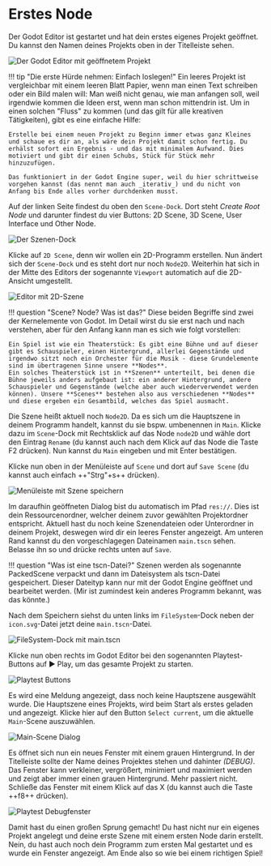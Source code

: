 # Erstes Node

Der Godot Editor ist gestartet und hat dein erstes eigenes Projekt geöffnet. Du kannst den Namen deines Projekts oben in der Titelleiste sehen.

![Der Godot Editor mit geöffnetem Projekt]()

!!! tip "Die erste Hürde nehmen: Einfach loslegen!"
    Ein leeres Projekt ist vergleichbar mit einem leeren Blatt Papier, wenn man einen Text schreiben oder ein Bild malen will: Man weiß nicht genau, wie man anfangen soll, weil irgendwie kommen die Ideen erst, wenn man schon mittendrin ist. Um in einen solchen "Fluss" zu kommen (und das gilt für alle kreativen Tätigkeiten), gibt es eine einfache Hilfe:

    Erstelle bei einem neuen Projekt zu Beginn immer etwas ganz Kleines und schaue es dir an, als wäre dein Projekt damit schon fertig. Du erhälst sofort ein Ergebnis - und das mit minimalem Aufwand. Dies motiviert und gibt dir einen Schubs, Stück für Stück mehr hinzuzufügen.

    Das funktioniert in der Godot Engine super, weil du hier schrittweise vorgehen kannst (das nennt man auch _iterativ_) und du nicht von Anfang bis Ende alles vorher durchdenken musst. 

Auf der linken Seite findest du oben den `Scene-Dock`. Dort steht _Create Root Node_ und darunter findest du vier Buttons: 2D Scene, 3D Scene, User Interface und Other Node.

![Der Szenen-Dock]()

Klicke auf `2D Scene`, denn wir wollen ein 2D-Programm erstellen. Nun ändert sich der `Scene-Dock` und es steht dort nur noch `Node2D`. Weiterhin hat sich in der Mitte des Editors der sogenannte `Viewport` automatich auf die 2D-Ansicht umgestellt.

![Editor mit 2D-Szene]()

!!! question "Scene? Node? Was ist das?"
    Diese beiden Begriffe sind zwei der Kernelemente von Godot. Im Detail wirst du sie erst nach und nach verstehen, aber für den Anfang kann man es sich wie folgt vorstellen:

    Ein Spiel ist wie ein Theaterstück: Es gibt eine Bühne und auf dieser gibt es Schauspieler, einen Hintergrund, allerlei Gegenstände und irgendwo sitzt noch ein Orchester für die Musik - diese Grundelemente sind im übertragenen Sinne unsere **Nodes**.
    Ein solches Theaterstück ist in **Szenen** unterteilt, bei denen die Bühne jeweils anders aufgebaut ist: ein anderer Hintergrund, andere Schauspieler und Gegenstände (welche aber auch wiederverwendet werden können). Unsere **Scenes** bestehen also aus verschiedenen **Nodes** und diese ergeben ein Gesamtbild, welches das Spiel ausmacht.

Die Szene heißt aktuell noch `Node2D`. Da es sich um die Hauptszene in deinem Programm handelt, kannst du sie bspw. umbenennen in `Main`. Klicke dazu im `Scene`-Dock mit Rechtsklick auf das Node `node2D` und wähle dort den Eintrag `Rename` (du kannst auch nach dem Klick auf das Node die Taste F2 drücken). Nun kannst du `Main` eingeben und mit Enter bestätigen.

Klicke nun oben in der Menüleiste auf `Scene` und dort auf `Save Scene` (du kannst auch einfach ++"Strg"+s++ drücken).

![Menüleiste mit Szene speichern]()

Im daraufhin geöffneten Dialog bist du automatisch im Pfad `res://`. Dies ist dein Ressourcenordner, welcher deinem zuvor gewählten Projektordner entspricht. Aktuell hast du noch keine Szenendateien oder Unterordner in deinem Projekt, deswegen wird dir ein leeres Fenster angezeigt. Am unteren Rand kannst du den vorgeschlagegen Dateinamen `main.tscn` sehen. Belasse ihn so und drücke rechts unten auf `Save`.

!!! question "Was ist eine tscn-Datei?"
    Szenen werden als sogenannte PackedScene verpackt und dann im Dateisystem als tscn-Datei gespeichert. Dieser Dateityp kann nur mit der Godot Engine geöffnet und bearbeitet werden. (Mir ist zumindest kein anderes Programm bekannt, was das könnte.)

Nach dem Speichern siehst du unten links im `FileSystem`-Dock neben der `icon.svg`-Datei jetzt deine `main.tscn`-Datei.

![FileSystem-Dock mit main.tscn]()

Klicke nun oben rechts im Godot Editor bei den sogenannten Playtest-Buttons auf ▶️ Play, um das gesamte Projekt zu starten.

![Playtest Buttons]()

Es wird eine Meldung angezeigt, dass noch keine Hauptszene ausgewählt wurde. Die Hauptszene eines Projekts, wird beim Start als erstes geladen und angezeigt. Klicke hier auf den Button `Select current`, um die aktuelle `Main`-Scene auszuwählen.

![Main-Scene Dialog]()

Es öffnet sich nun ein neues Fenster mit einem grauen Hintergrund. In der Titelleiste sollte der Name deines Projektes stehen und dahinter _(DEBUG)_. Das Fenster kann verkleiner, vergrößert, minimiert und maximiert werden und zeigt aber immer einen grauen Hintergrund. Mehr passiert nicht. Schließe das Fenster mit einem Klick auf das X (du kannst auch die Taste ++f8++ drücken).

![Playtest Debugfenster]()

Damit hast du einen großen Sprung gemacht! Du hast nicht nur ein eigenes Projekt angelegt und deine erste Szene mit einem ersten Node darin erstellt. Nein, du hast auch noch dein Programm zum ersten Mal gestartet und es wurde ein Fenster angezeigt. Am Ende also so wie bei einem richtigen Spiel!
